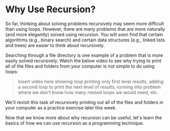 # Why Use Recursion?

So far, thinking about solving problems recursively may seem more difficult than using loops. However, there are many problems that are more naturally (and more elegantly) solved using recursion. You will soon find that certain algorithms (e.g., binary search) and certain data structures (e.g., linked lists and trees) are easier to think about recursively.

Searching through a file directory is one example of a problem that is more easily solved recursively. Watch the below video to see why trying to print all of the files and folders from your computer is not simple to do using loops:

> Insert video here showing loop printing only first level results, adding a second loop to print the next level of results, running into problem where we don't know how many nested loops we would need, etc.

<!--
Most modern operating systems have a hierarchical filesystem, in which directories (or folders) can have both files and other directories nested within them. For example, your computer may be organized as follows:

```
/
  Desktop/
    Classes/
      programming-1/
        notes.docx
        homework.pdf
      data-structures/
        notes-week1.docx
        interview-notes.docx
    Pictures/
      portrait.png
      signature.jpg
  Documents/
    Budgets/
      FY2021.xlsx
     FY2022.xlsx
    taxes.docx
  Downloads/
    cat_skateboarding.gif
```

Say that we wanted to print out all of the directories and files in our filesystem. A program that uses only loops might look something like the following:

```python
def print_filesystem(root_dir):
    # print all entries (files and folders)
    # in the directory
    for entry in root_dir:
        print(entry)
```

Given the root directory of the filesystem ('/'), this attempts to print out all files and folders within it. However, the output of this program is only:

```
Desktop/
Documents/
Downloads/
```

In other words, it doesn't look *inside* 
-->

We'll revisit this task of recursively printing out all of the files and folders in your computer as a practice exercise later this week.

Now that we know more about why recursion can be useful, let's learn the basics of how we can use recursion as a programming technique.
